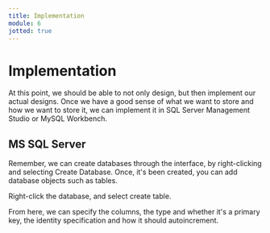 ```yaml
---
title: Implementation
module: 6
jotted: true
---
```


# Implementation

At this point, we should be able to not only design, but then implement our actual designs.  Once we have a good sense of what we want to store and how we want to store it, we can implement it in SQL Server Management Studio or MySQL Workbench.

## MS SQL Server

Remember, we can create databases through the interface, by right-clicking and selecting Create Database. Once, it's been created, you can add database objects such as tables.

Right-click the database, and select create table.

From here, we can specify the columns, the type and whether it's a primary key, the identity specification and how it should autoincrement.

<!--
## MySQL

We can work similarily in MySQL Workbench by creating a schema.  After right-clicking to create a schema, we can right-click the schema and create a new table.

In the table dialog window, we can add columns, their data types and select primary key, autoincrement, not null, and more.

Once our tables are generated, we can write T-SQL statements to select, insert, update, delete information.-->